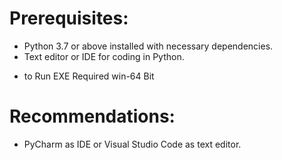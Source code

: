 # Prerequisites:

* Python 3.7 or above installed with necessary dependencies.
* Text editor or IDE for coding in Python.
- to Run EXE Required win-64 Bit

# Recommendations:

* PyCharm as IDE or Visual Studio Code as text editor.
